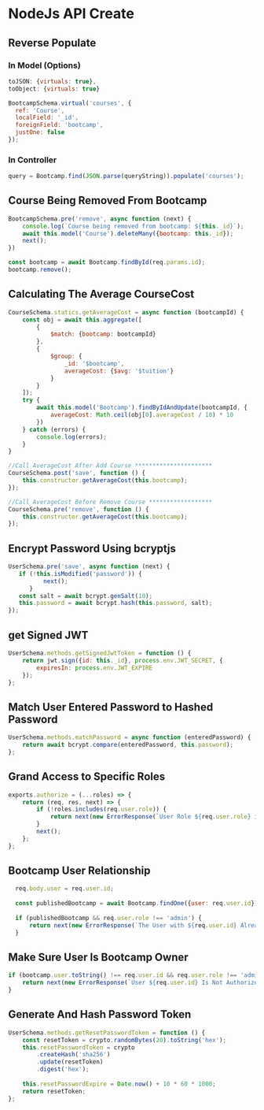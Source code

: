 # NodeJs API Create #

## Reverse Populate
### In Model (Options)
```js
toJSON: {virtuals: true},
toObject: {virtuals: true}
```
```js
BootcampSchema.virtual('courses', {
  ref: 'Course',
  localField: '_id',
  foreignField: 'bootcamp',
  justOne: false
});
```
### In Controller
```js
query = Bootcamp.find(JSON.parse(queryString)).populate('courses');
```
## Course Being Removed From Bootcamp
```js
BootcampSchema.pre('remove', async function (next) {
    console.log(`Course being removed from bootcamp: ${this._id}`);
    await this.model('Course').deleteMany({bootcamp: this._id});
    next();
})
```
```js
const bootcamp = await Bootcamp.findById(req.params.id);
bootcamp.remove();
```
## Calculating The Average CourseCost
```js
CourseSchema.statics.getAverageCost = async function (bootcampId) {
    const obj = await this.aggregate([
        {
            $match: {bootcamp: bootcampId}
        },
        {
            $group: {
                _id: '$bootcamp',
                averageCost: {$avg: '$tuition'}
            }
        }
    ]);
    try {
        await this.model('Bootcamp').findByIdAndUpdate(bootcampId, {
            averageCost: Math.ceil(obj[0].averageCost / 10) * 10
        })
    } catch (errors) {
        console.log(errors);
    }
}
```
```js
//Call AverageCost After Add Course **********************
CourseSchema.post('save', function () {
    this.constructor.getAverageCost(this.bootcamp);
});

//Call AverageCost Before Remove Course ******************
CourseSchema.pre('remove', function () {
    this.constructor.getAverageCost(this.bootcamp);
});
```
## Encrypt Password Using bcryptjs ##
```js
UserSchema.pre('save', async function (next) {
   if (!this.isModified('password')) {
          next();
      }
   const salt = await bcrypt.genSalt(10);
   this.password = await bcrypt.hash(this.password, salt);
});
```
## get Signed JWT ##
```js
UserSchema.methods.getSignedJwtToken = function () {
    return jwt.sign({id: this._id}, process.env.JWT_SECRET, {
        expiresIn: process.env.JWT_EXPIRE
    });
};
```
## Match User Entered Password to Hashed Password ##
```js
UserSchema.methods.matchPassword = async function (enteredPassword) {
    return await bcrypt.compare(enteredPassword, this.password);
};
```
## Grand Access to Specific Roles ##
```js
exports.authorize = (...roles) => {
    return (req, res, next) => {
        if (!roles.includes(req.user.role)) {
            return next(new ErrorResponse(`User Role ${req.user.role} is Not Authorize to access this route`, 403));
        }
        next();
    };
};
```
## Bootcamp User Relationship ##
```js
  req.body.user = req.user.id;
  
  const publishedBootcamp = await Bootcamp.findOne({user: req.user.id});
  
  if (publishedBootcamp && req.user.role !== 'admin') {
      return next(new ErrorResponse(`The User with ${req.user.id} Already Published a Bootcamp`, 400));
  }
```
## Make Sure User Is Bootcamp Owner ##
```js
if (bootcamp.user.toString() !== req.user.id && req.user.role !== 'admin') {
    return next(new ErrorResponse(`User ${req.user.id} Is Not Authorized to The Bootcamp`, 401));
}
```
## Generate And Hash Password Token ##
```js
UserSchema.methods.getResetPasswordToken = function () {
    const resetToken = crypto.randomBytes(20).toString('hex');
    this.resetPasswordToken = crypto
        .createHash('sha256')
        .update(resetToken)
        .digest('hex');
        
    this.resetPasswordExpire = Date.now() + 10 * 60 * 1000;
    return resetToken;
};
```
